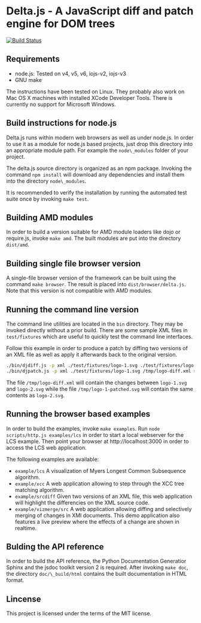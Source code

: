 Delta.js - A JavaScript diff and patch engine for DOM trees
===========================================================

[![Build Status](https://travis-ci.org/znerol/node-delta.svg?branch=master)](https://travis-ci.org/znerol/node-delta)

Requirements
------------

* node.js: Tested on v4, v5, v6, iojs-v2, iojs-v3
* GNU make

The instructions have been tested on Linux. They probably also work on Mac OS X
machines with installed XCode Developer Tools. There is currently no support
for Microsoft Windows.


Build instructions for node.js
------------------------------

Delta.js runs within modern web browsers as well as under node.js. In order to
use it as a module for node.js based projects, just drop this directory into an
appropriate module path. For example the `node\_modules` folder of your
project.

The delta.js source directory is organized as an npm package. Invoking the
command `npm install` will download any dependencies and install them into the
directory `node\_modules`.

It is recommended to verify the installation by running the automated test
suite once by invoking `make test`.


Building AMD modules
--------------------

In order to build a version suitable for AMD module loaders like dojo or
require.js, invoke `make amd`. The built modules are put into the directory
`dist/amd`.


Building single file browser version
------------------------------------

A single-file browser version of the framework can be built using the command
`make browser`. The result is placed into `dist/browser/delta.js`. Note that
this version is not compatible with AMD modules.


Running the command line version
--------------------------------

The command line utilities are located in the `bin` directory. They may be
invoked directly without a prior build. There are some sample XML files in
`test/fixtures` which are useful to quickly test the command line interfaces.

Follow this example in order to produce a patch by diffing two versions of an
XML file as well as apply it afterwards back to the original version.

```bash
./bin/djdiff.js -p xml ./test/fixtures/logo-1.svg ./test/fixtures/logo-2.svg > /tmp/logo-diff.xml
./bin/djpatch.js -p xml ./test/fixtures/logo-1.svg /tmp/logo-diff.xml > /tmp/logo-1-patched.svg
```

The file `/tmp/logo-diff.xml` will contain the changes between `logo-1.svg` and
`logo-2.svg` while the file `/tmp/logo-1-patched.svg` will contain the same
contents as `logo-2.svg`.


Running the browser based examples
----------------------------------

In order to build the examples, invoke `make examples`. Run
`node scripts/http.js examples/lcs` in order to start a local webserver for the
LCS example. Then point your browser at http://localhost:3000 in order to
access the LCS web application.

The following examples are available:

* `example/lcs`
  A visualization of Myers Longest Common Subsequence algorithm.
* `example/xcc`
  A web application allowing to step through the XCC tree matching algorithm.
* `example/srcdiff`
  Given two versions of an XML file, this web application will highlight the
  differencies on the XML source code.
* `example/vizmerge/src`
  A web application allowing diffing and selectively merging of changes in XMl
  documents. This demo application also features a live preview where the
  effects of a change are shown in realtime.


Bulding the API reference
-------------------------

In order to build the API reference, the Python Documentation Generatior Sphinx
and the jsdoc toolkit version 2 is required. After invoking `make doc`, the
directory `doc/\_build/html` contains the built documentation in HTML format.

Lincense
--------

This project is licensed under the terms of the MIT license.
